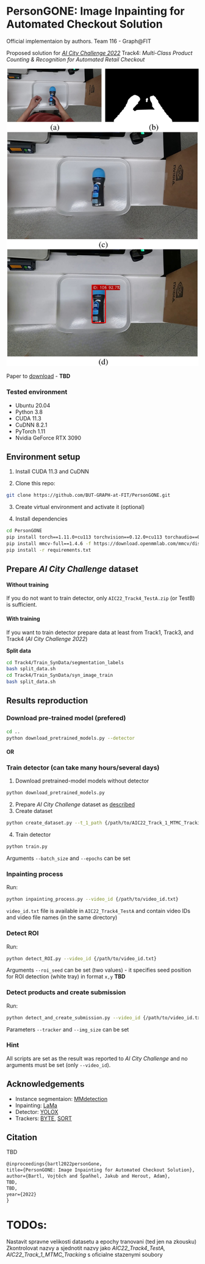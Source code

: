 # PersonGONE: Image Inpainting for Automated Checkout Solution
Official implementaion by authors. 
Team 116 - Graph@FIT

Proposed solution for [_AI City Challenge 2022_](https://www.aicitychallenge.org/) Track4: _Multi-Class Product Counting & Recognition for Automated Retail Checkout_

![teaser](assets/teaser.jpg)

Paper to [download](https://openaccess.thecvf.com) - **TBD**

### Tested environment

* Ubuntu 20.04
* Python 3.8
* CUDA 11.3
* CuDNN 8.2.1
* PyTorch 1.11
* Nvidia GeForce RTX 3090

## Environment setup

1. Install CUDA 11.3 and CuDNN

2. Clone this repo: 
```bash
git clone https://github.com/BUT-GRAPH-at-FIT/PersonGONE.git
```
3. Create virtual environment and activate it (optional)

4. Install dependencies
```bash
cd PersonGONE
pip install torch==1.11.0+cu113 torchvision==0.12.0+cu113 torchaudio==0.11.0+cu113 -f https://download.pytorch.org/whl/cu113/torch_stable.html
pip install mmcv-full==1.4.6 -f https://download.openmmlab.com/mmcv/dist/cu113/torch1.10.0/index.html
pip install -r requirements.txt
```
## Prepare _AI City Challenge_ dataset

#### Without training
If you do not want to train detector, only ``AIC22_Track4_TestA.zip`` (or TestB) is sufficient.

#### With training <a name="training-ref"></a>
If you want to train detector prepare data at least from Track1, Track3, and Track4 (_AI City Challenge 2022_)  

<!--Please run ``split_data.sh`` in
(**TODO**: v kazde slozce? - zkontrolovat)
> Track4/Train_SynData/segmenation_labels  

and

>Track4/Train_SynData/syn_image_train
-->

**Split data**
```bash
cd Track4/Train_SynData/segmentation_labels
bash split_data.sh
cd Track4/Train_SynData/syn_image_train
bash split_data.sh
```

## Results reproduction

### Download pre-trained model (prefered)
```bash
cd ..
python download_pretrained_models.py --detector
```

#### OR

### Train detector (can take many hours/several days)
1. Download pretrained-model models without detector  
```bash
python download_pretrained_models.py
```
2. Prepare _AI City Challenge_ dataset as [described](#training-ref)
3. Create dataset
```bash
python create_dataset.py --t_1_path {/path/to/AIC22_Track_1_MTMC_Tracking} --t_3_path {/path/to/AIC22_Track3_ActionRecognition} --t_4_track {/path/to/AIC_Track4/Train_SynData}
```
4. Train detector
```bash
python train.py  
```
Arguments ``--batch_size`` and ``--epochs`` can be set

### Inpainting process
Run:
```bash
python inpainting_process.py --video_id {/path/to/video_id.txt}
```

``video_id.txt`` file is available in ``AIC22_Track4_TestA`` and contain video IDs and video file names (in the same directory)

### Detect ROI
Run:
```bash
python detect_ROI.py --video_id {/path/to/video_id.txt}
```
Arguments ``--roi_seed`` can be set (two values) - it specifies seed position for ROI detection (white tray) in format ``x,y`` **TBD**

### Detect products and create submission
Run:
```bash
python detect_and_create_submission.py --video_id {/path/to/video_id.txt}  
```
Parameters ``--tracker`` and ``--img_size`` can be set

### Hint
All scripts are set as the result was reported to _AI City Challenge_ and no arguments must be set (only ``--video_id``).

## Acknowledgements
* Instance segmentaion: [MMdetection](https://github.com/open-mmlab/mmdetection)
* Inpainting: [LaMa](https://github.com/saic-mdal/lama)
* Detector: [YOLOX](https://github.com/Megvii-BaseDetection/YOLOX)
* Trackers: [BYTE](https://github.com/ifzhang/ByteTrack), [SORT](https://github.com/abewley/sort)

## Citation
TBD
```
@inproceedings{bartl2022personGone,
title={PersonGONE: Image Inpainting for Automated Checkout Solution},
author={Bartl, Vojtěch and Špaňhel, Jakub and Herout, Adam},
TBD,
TBD,
year={2022}
}
```


# TODOs:
Nastavit spravne velikosti datasetu a epochy tranovani (ted jen na zkousku)  
Zkontrolovat nazvy a sjednotit nazvy jako _AIC22_Track4_TestA, AIC22_Track_1_MTMC_Tracking_ s oficialne stazenymi soubory
